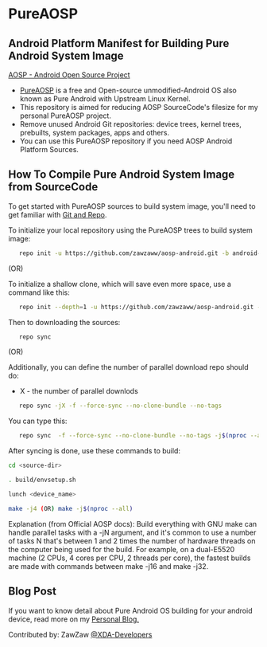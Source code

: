 # PureAOSP
## Android Platform Manifest for Building Pure Android System Image

[AOSP - Android Open Source Project](https://source.android.com)
- [PureAOSP](https://android.googlesource.com) is a free and Open-source unmodified-Android OS also known as Pure Android with Upstream Linux Kernel.
- This repository is aimed for reducing AOSP SourceCode's filesize for my personal PureAOSP project.
- Remove unused Android Git repositories: device trees, kernel trees, prebuilts, system packages, apps and others.
- You can use this PureAOSP repository if you need AOSP Android Platform Sources.

## How To Compile Pure Android System Image from SourceCode
To get started with PureAOSP sources to build system image, you'll need to get
familiar with [Git and Repo](https://source.android.com/setup/build/downloading#installing-repo).

To initialize your local repository using the PureAOSP trees to build system image:
```bash
   repo init -u https://github.com/zawzaww/aosp-android.git -b android-8.0.0
```

(OR)

To initialize a shallow clone, which will save even more space, use a command like this:
```bash
   repo init --depth=1 -u https://github.com/zawzaww/aosp-android.git -b android-8.0.0
```

Then to downloading the sources:
```bash
   repo sync
```

 (OR)

Additionally, you can define the number of parallel download repo should do:
- X - the number of parallel downlods
```bash
   repo sync -jX -f --force-sync --no-clone-bundle --no-tags
```
You can type this:
```bash
   repo sync  -f --force-sync --no-clone-bundle --no-tags -j$(nproc --all)
```

After syncing is done, use these commands to build:
```bash
cd <source-dir>

. build/envsetup.sh

lunch <device_name>

make -j4 (OR) make -j$(nproc --all)
```
Explanation (from Official AOSP docs): Build everything with GNU make can handle parallel tasks with a -jN argument, and it's common to use a number of tasks N that's between 1 and 2 times the number of hardware threads on the computer being used for the build. For example, on a dual-E5520 machine (2 CPUs, 4 cores per CPU, 2 threads per core), the fastest builds are made with commands between make -j16 and make -j32.

## Blog Post
If you want to know detail about Pure Android OS building for your android device, read more on my [Personal Blog.](https://zawzaww.github.io/blog/android/build-pure-android)

Contributed by: ZawZaw [@XDA-Developers](https://forum.xda-developers.com/member.php?u=7581611)
